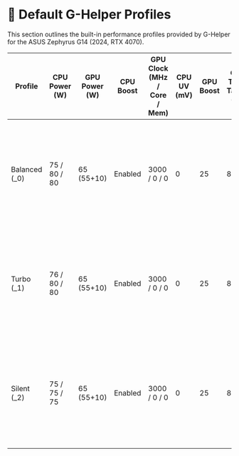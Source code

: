 # 🧩 Default G-Helper Profiles

This section outlines the built-in performance profiles provided by G-Helper for the ASUS Zephyrus G14 (2024, RTX 4070).

| Profile       | CPU Power (W) | GPU Power (W) | CPU Boost | GPU Clock (MHz / Core / Mem) | CPU UV (mV) | GPU Boost | GPU Temp Target (°C) | CPU Temp Limit (°C) | Fan Curve Hex (CPU)                                  | Fan Curve Hex (GPU)                                  | Fan Curve Hex (MID)                                  |
|---------------|----------------|----------------|------------|-------------------------------|--------------|------------|------------------------|------------------------|--------------------------------------------------------|--------------------------------------------------------|--------------------------------------------------------|
| Balanced (_0) | 75 / 80 / 80 | 65 (55+10) | Enabled | 3000 / 0 / 0 | 0 | 25 | 87 | 98 | `1E-3A-3D-40-48-4D-51-62-00-08-11-16-22-29-30-45` | `1E-3A-3D-40-48-4D-51-62-00-0C-16-1D-26-2D-34-4A` | `1E-3A-3D-40-48-4D-51-62-00-08-11-16-22-29-30-45` |
| Turbo (_1) | 76 / 80 / 80 | 65 (55+10) | Enabled | 3000 / 0 / 0 | 0 | 25 | 87 | 98 | `14-3F-44-48-4C-50-54-62-11-1A-22-29-34-43-51-5A` | `14-3F-44-48-4C-50-54-62-16-1F-26-2D-39-47-55-5F` | `14-3F-44-48-4C-50-54-62-11-1A-22-29-34-43-51-5A` |
| Silent (_2) | 75 / 75 / 75 | 65 (55+10) | Enabled | 3000 / 0 / 0 | 0 | 25 | 87 | 98 | `1E-3C-41-42-47-4B-4C-62-00-03-0C-0C-16-22-22-29` | `1E-3C-41-42-47-4B-4C-62-00-08-11-11-1D-26-26-2D` | `1E-3C-41-42-47-4B-4C-62-00-03-0C-0C-16-22-22-29` |
